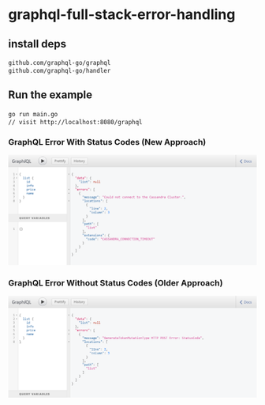# graphql-full-stack-error-handling

## install deps
```
github.com/graphql-go/graphql
github.com/graphql-go/handler
```

## Run the example
```
go run main.go
// visit http://localhost:8080/graphql
```


### GraphQL Error With Status Codes (New Approach)
![alt text](https://github.com/continuum-gufran-baig/graphql-full-stack-error-handling/blob/master/graphql_error_with_status_codes.png "Logo Title Text 1")


### GraphQL Error Without Status Codes (Older Approach)
![alt text](https://github.com/continuum-gufran-baig/graphql-full-stack-error-handling/blob/master/graphql_error_without_status_codes.png "Logo Title Text 1")
